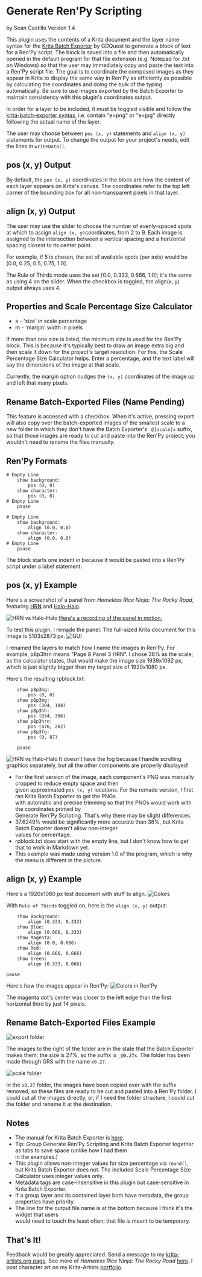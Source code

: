# Generate Ren'Py Scripting
by Sean Castillo
Version 1.4

This plugin uses the contents of a Krita document and the layer name syntax for the [Krita Batch Exporter](https://github.com/GDQuest/krita-batch-exporter) by GDQuest to generate a block of text for a Ren'Py script. The block is saved into a file and then automatically opened in the default program for that file extension (e.g. Notepad for .txt on Windows) so that the user may immediately copy and paste the text into a Ren'Py script file. The goal is to coordinate the composed images as they appear in Krita to display the same way in Ren'Py as efficiently as possible by calculating the coordinates and doing the bulk of the typing automatically. Be sure to use images exported by the Batch Exporter to maintain consistency with this plugin's coordinates output.

In order for a layer to be included, it must be toggled visible and follow the [krita-batch-exporter syntax](https://github.com/GDquest/krita-batch-exporter/blob/master/batch_exporter/Manual.md),
i.e. contain "e=png" or "e=jpg" directly following the actual name of the layer.

The user may choose between `pos (x, y)` statements and `align (x, y)` statements for output.
To change the output for your project's needs, edit the lines in `writeData()`.

## pos (x, y) Output
By default, the `pos (x, y)` coordinates in the block are how the content of each layer appears on Krita's canvas.
The coordinates refer to the top left corner of the bounding box for all non-transparent pixels in that layer.

## align (x, y) Output

The user may use the slider to choose the number of evenly-spaced spots at which to assign `align (x, y)`coordinates,
 from 2 to 9. Each image is assigned to the intersection between a vertical spacing and a horizontal spacing closest to its center point.

For example, if 5 is chosen, the set of available spots (per axis) would be [0.0, 0.25, 0.5, 0.75, 1.0].

The Rule of Thirds mode uses the set [0.0, 0.333, 0.666, 1.0]; it's the same as using 4 on the slider.
When the checkbox is toggled, the align(x, y) output always uses 4.

## Properties and Scale Percentage Size Calculator
 - s  - 'size' in scale percentage
 - m - 'margin' width in pixels

If more than one size is listed, the minimum size is used for the Ren'Py block.
This is because it's typically best to draw an image extra big and then scale it down for the project's target resolution.
For this, the Scale Percentage Size Calculator helps. Enter a percentage, and the text label will say the dimensions of the image at that scale.

Currently, the margin option nudges the `(x, y)` coordinates of the image up and left that many pixels.

## Rename Batch-Exported Files (Name Pending)
This feature is accessed with a checkbox. When it's active, pressing export will also copy over the batch-exported images of the smallest scale to a new folder in which they don't have the Batch Exporter's `_@[scale]x` suffix, so that those images are ready to cut and paste into the Ren'Py project; you wouldn't need to rename the files manually.

## Ren'Py Formats
```
# Empty Line
    show background:
        pos (0, 0)
    show character:
        pos (0, 0)
# Empty Line
    pause
```
```
# Empty Line
    show background:
        align (0.0, 0.0)
    show character:
        align (0.0, 0.0)
# Empty Line
    pause
```
The block starts one indent in because it would be pasted into a Ren'Py script under a label statement.

## pos (x, y) Example
Here's a screenshot of a panel from *Homeless Rice Ninja: The Rocky Road*, featuring [HRN](https://krita-artists.org/t/homeless-rice-ninja/36398) and [Halo-Halo](https://krita-artists.org/t/halo-halo/36741).

![HRN vs Halo-Halo](./images/example_hrn_1.png)
[Here's a recording of the panel in motion.](https://youtu.be/c4oeaK74Zl4)

To test this plugin, I remade the panel.
The full-sized Krita document for this image is 5103x2873 px.
![GUI](./images/example_gui.png)

I renamed the layers to match how I name the images in Ren'Py. For example, p8p3hrn means "Page 8 Panel 3 HRN". I chose 38% as the scale; as the calculator states, that would make the image size 1939x1092 px, which is just slightly bigger than my target size of 1920x1080 px.

Here's the resulting rpblock.txt:

        show p8p3bg:
            pos (0, 0)
        show p8p3mg:
            pos (304, 184)
        show p8p3hh:
            pos (834, 306)
        show p8p3hrn:
            pos (476, 202)
        show p8p3fg:
            pos (0, 87)

        pause

![HRN vs Halo-Halo](./images/example_hrn_2.png)
It doesn't have the fog because I handle scrolling graphics separately, but all the other components are properly displayed!

 - For the first version of the image, each component's PNG was manually cropped to reduce empty space and then<br> given approximated `pos (x, y)` locations. For the remade version, I first ran Krita Batch Exporter to get the PNGs<br> with automatic and precise trimming so that the PNGs would work with the coordinates printed by<br> Generate Ren'Py Scripting. That's why there may be slight differences.
 -  37.6249% would be significantly more accurate than 38%, but Krita Batch Exporter doesn't allow non-integer<br> values for percentage.
 - rpblock.txt does start with the empty line, but I don't know how to get that to work in Markdown yet.
 - This example was made using version 1.0 of the program, which is why the menu is different in the picture.

## align (x, y) Example
Here's a 1920x1080 px test document with stuff to align.
![Colors](./images/example_test_thirds_krita.png)

With `Rule of Thirds` toggled on, here is the `align (x, y)` output:

        show Background:
            align (0.333, 0.333)
        show Blue:
            align (0.666, 0.333)
        show Magenta:
            align (0.0, 0.666)
        show Red:
            align (0.666, 0.666)
        show Green:
            align (0.333, 0.666)

    pause
 Here's how the images appear in Ren'Py:
 ![Colors in Ren'Py](./images/example_test_thirds_renpy.png)

The magenta dot's center was closer to the left edge than the first horizontal third by just 14 pixels.

## Rename Batch-Exported Files Example
![export folder](./images/batch_dir.png)

The images to the right of the folder are in the state that the Batch Exporter makes them; the size is 27%, so the suffix is `_@0.27x`. The folder has been made through GRS with the name `x0.27`.

![scale folder](./images/x0.27_dir.png)

In the `x0.27` folder, the images have been copied over with the suffix removed, so these files are ready to be cut and pasted into a Ren'Py folder. I could cut all the images directly, or, if I need the folder structure, I could cut the folder and rename it at the destination.
## Notes

 - The manual for Krita Batch Exporter is [here](https://github.com/GDQuest/krita-batch-exporter/blob/master/batch_exporter/Manual.md).
 - Tip: Group Generate Ren'Py Scripting and Krita Batch Exporter together as tabs to save space (unlike how I had them \
in the examples.)
 - This plugin allows non-integer values for size percentage via `round()`, but Krita Batch Exporter does not. The included Scale Percentage Size Calculator uses integer values only.
 - Metadata tags are case-insensitive in this plugin but case-sensitive in Krita Batch Exporter.
 - If a group layer and its contained layer both have metadata, the group properties have priority.
 - The line for the output file name is at the bottom because I think it's the widget that users\
 would need to touch the least often; that file is meant to be temporary.


## That's It!
Feedback would be greatly appreciated. Send a message to my [krita-artists.org page](https://krita-artists.org/u/HyDrone/summary).
See more of *Homeless Rice Ninja: The Rocky Road* [here](https://seanhrn.itch.io/homeless-rice-ninja-the-rocky-road). I post character art on my Krita-Artists [portfolio](https://krita-artists.org/u/hydrone/activity/portfolio).
